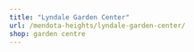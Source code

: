 ```yaml
---
title: "Lyndale Garden Center"
url: /mendota-heights/lyndale-garden-center/
shop: garden centre
---
```

